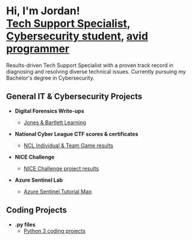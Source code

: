 <h1>Hi, I'm Jordan! <br/><a href="https://www.linkedin.com/in/awl4114awl/">Tech Support Specialist</a>, <a href="https://tryhackme.com/p/awl4114awl">Cybersecurity student</a>, <a href="https://replit.com/@awl4114awl">avid programmer</a></h1>
Results-driven Tech Support Specialist with a proven track record in diagnosing and resolving diverse technical issues. Currently pursuing my Bachelor's degree in Cybersecurity.

<h2>General IT & Cybersecurity Projects</h2> 

- <b>Digital Forensics Write-ups</b>
  - [Jones & Bartlett Learning](https://github.com/awl4114awl/Jones-Bartlett-Learning)

- <b>National Cyber League CTF scores & certificates</b>
  - [NCL Individual & Team Game results](https://github.com/awl4114awl/National-Cyber-League-score-cards)

- <b>NICE Challenge</b>
  - [NICE Challenge project results](https://github.com/awl4114awl/NICE-Challenge-Projects)
    
- <b>Azure Sentinel Lab</b>
  - [Azure Sentinel Tutorial Map](https://github.com/awl4114awl/Azure-Sentinel-Tutorial-Map)
    
<h2>Coding Projects</h2> 

- <b>.py files</b>
  - [Python 3 coding projects](https://github.com/awl4114awl/.pyfiles)

